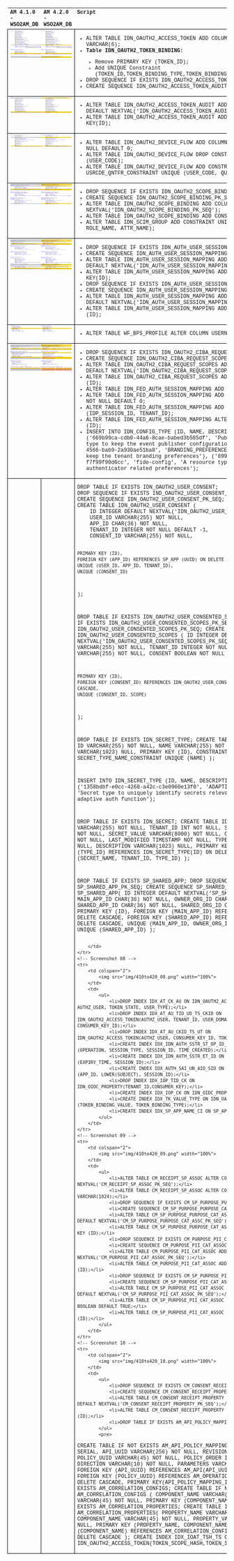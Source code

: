 <style type="text/css">
table {
	table-layout:fixed;
	width: 100%;
	text-align: left;
	vertical-align: top;
	font-family: Courier New;
	font-size: 12px;
}
th,td { 
	text-align: left;
	vertical-align: top;
}
td { 
	border: 1px solid black;
	display: table-cell;
	word-wrap: break-word;
	white-space: wrap;
}
pre { 
	font-family: Courier New;
	font-size: 12px;
}
</style>
<table>
	<tr>
		<th>AM 4.1.0 - WSO2AM_DB</th>
		<th>AM 4.2.0 - WSO2AM_DB</th>
		<th>Script</th>
	</tr>
	<!-- Screenshot 01 -->
	<tr>
		<td colspan="2">
			<img src="img/410to420_01.png" width="100%">
		</td>
		<td>
			<ul>
				<li>ALTER TABLE IDN_OAUTH2_ACCESS_TOKEN ADD COLUMN CONSENTED_TOKEN VARCHAR(6);</li>
				<li><b>Table IDN_OAUTH2_TOKEN_BINDING:</b></li>
				<ul><li>Remove PRIMARY KEY (TOKEN_ID);
				<li>Add UNIQUE Constraint (TOKEN_ID,TOKEN_BINDING_TYPE,TOKEN_BINDING_VALUE);</li>
				</ul>
				<li>DROP SEQUENCE IF EXISTS IDN_OAUTH2_ACCESS_TOKEN_AUDIT_PK_SEQ;</li>
				<li>CREATE SEQUENCE IDN_OAUTH2_ACCESS_TOKEN_AUDIT_PK_SEQ;</li>
			</ul>
		</td>
	</tr>
	<!-- Screenshot 02 -->
	<tr>
		<td colspan="2">
			<img src="img/410to420_02.png" width="100%">
		</td>
		<td>
			<ul>
				<li>ALTER TABLE IDN_OAUTH2_ACCESS_TOKEN_AUDIT ADD COLUMN ID INTEGER DEFAULT NEXTVAL('IDN_OAUTH2_ACCESS_TOKEN_AUDIT_PK_SEQ');</li>
				<li>ALTER TABLE IDN_OAUTH2_ACCESS_TOKEN_AUDIT ADD CONSTRAINT PRIMARY KEY(ID);</li>
			</ul>
		</td>
	</tr>
	<!-- Screenshot 03 -->
	<tr>
		<td colspan="2">
			<img src="img/410to420_03.png" width="100%">
		</td>
		<td>
			<ul>
				<li>ALTER TABLE IDN_OAUTH2_DEVICE_FLOW ADD COLUMN QUANTIFIER INTEGER NOT NULL DEFAULT 0;</li>
				<li>ALTER TABLE IDN_OAUTH2_DEVICE_FLOW DROP CONSTRAINT UNIQUE (USER_CODE);</li>
				<li>ALTER TABLE IDN_OAUTH2_DEVICE_FLOW ADD CONSTRAINT USRCDE_QNTFR_CONSTRAINT UNIQUE (USER_CODE, QUANTIFIER);</li>
			</ul>
		</td>
	</tr>
	<!-- Screenshot 04 -->
	<tr>
		<td colspan="2">
			<img src="img/410to420_04.png" width="100%">
		</td>
		<td>
			<ul>
				<li>DROP SEQUENCE IF EXISTS IDN_OAUTH2_SCOPE_BINDING_PK_SEQ;</li>
				<li>CREATE SEQUENCE IDN_OAUTH2_SCOPE_BINDING_PK_SEQ;</li>
				<li>ALTER TABLE IDN_OAUTH2_SCOPE_BINDING ADD COLUMN ID INTEGER DEFAULT NEXTVAL('IDN_OAUTH2_SCOPE_BINDING_PK_SEQ');</li>
				<li>ALTER TABLE IDN_OAUTH2_SCOPE_BINDING ADD CONSTRAINT PRIMARY KEY(ID);</li>
				<li>ALTER TABLE IDN_SCIM_GROUP ADD CONSTRAINT UNIQUE(TENANT_ID, ROLE_NAME, ATTR_NAME);</li>
			</ul>
		</td>
	</tr>
	<!-- Screenshot 05 -->
	<tr>
		<td colspan="2">
			<img src="img/410to420_05.png" width="100%">
		</td>
		<td>
			<ul>
				<li>DROP SEQUENCE IF EXISTS IDN_AUTH_USER_SESSION_MAPPING_PK_SEQ;</li>
				<li>CREATE SEQUENCE IDN_AUTH_USER_SESSION_MAPPING_PK_SEQ;</li>
				<li>ALTER TABLE IDN_AUTH_USER_SESSION_MAPPING ADD COLUMN ID INTEGER DEFAULT NEXTVAL('IDN_AUTH_USER_SESSION_MAPPING_PK_SEQ');</li>
				<li>ALTER TABLE IDN_AUTH_USER_SESSION_MAPPING ADD CONSTRAINT PRIMARY KEY(ID);</li>
				<li>DROP SEQUENCE IF EXISTS IDN_AUTH_USER_SESSION_MAPPING_PK_SEQ;</li>
				<li>CREATE SEQUENCE IDN_AUTH_USER_SESSION_MAPPING_PK_SEQ;</li>
				<li>ALTER TABLE IDN_AUTH_USER_SESSION_MAPPING ADD COLUMN ID INTEGER DEFAULT NEXTVAL('IDN_AUTH_USER_SESSION_MAPPING_PK_SEQ');</li>
				<li>ALTER TABLE IDN_AUTH_USER_SESSION_MAPPING ADD CONSTRAINT PRIMARY KEY (ID);</li>
			</ul>
		</td>
	</tr>
	<!-- Screenshot 06 -->
	<tr>
		<td colspan="2">
			<img src="img/410to420_06.png" width="100%">
		</td>
		<td>
			<ul>
				<li>ALTER TABLE WF_BPS_PROFILE ALTER COLUMN USERNAME TYPE VARCHAR(100);</li>
			</ul>
		</td>
	</tr>
	<!-- Screenshot 07 -->
	<tr>
		<td colspan="2">
			<img src="img/410to420_07.png" width="100%">
		</td>
		<td>
			<ul>
				<li>DROP SEQUENCE IF EXISTS IDN_OAUTH2_CIBA_REQUEST_SCOPES_PK_SEQ;</li>
				<li>CREATE SEQUENCE IDN_OAUTH2_CIBA_REQUEST_SCOPES_PK_SEQ;</li>
				<li>ALTER TABLE IDN_OAUTH2_CIBA_REQUEST_SCOPES ADD COLUMN ID INTEGER DEFAULT NEXTVAL('IDN_OAUTH2_CIBA_REQUEST_SCOPES_PK_SEQ');</li>
				<li>ALTER TABLE IDN_OAUTH2_CIBA_REQUEST_SCOPES ADD CONSTRAINT PRIMARY KEY (ID);</li>
				<li>ALTER TABLE IDN_FED_AUTH_SESSION_MAPPING ADD COLUMN ID SERIAL;</li>
				<li>ALTER TABLE IDN_FED_AUTH_SESSION_MAPPING ADD COLUMN TENANT_ID INTEGER NOT NULL DEFAULT 0;</li>
				<li>ALTER TABLE IDN_FED_AUTH_SESSION_MAPPING ADD CONSTRAINT UNIQUE (IDP_SESSION_ID, TENANT_ID);</li>
				<li>ALTER TABLE IDN_FED_AUTH_SESSION_MAPPING ALTER CONSTRAINT PRIMARY KEY (ID);</li>
				<li>INSERT INTO IDN_CONFIG_TYPE (ID, NAME, DESCRIPTION) VALUES
				('669b99ca-cdb0-44a6-8cae-babed3b585df', 'Publisher', 'A resource type to keep the event publisher configurations'),
				('73f6d9ca-62f4-4566-bab9-2a930ae51ba8', 'BRANDING_PREFERENCES', 'A resource type to keep the tenant branding preferences'),
				('899c69b2-8bf7-46b5-9666-f7f99f90d6cc', 'fido-config', 'A resource type to store FIDO authenticator related preferences');</li>
			</ul>
		</td>
	</tr>
	<tr>
		<td/>
		<td/>
		<td>
			<pre>
DROP TABLE IF EXISTS IDN_OAUTH2_USER_CONSENT;
DROP SEQUENCE IF EXISTS IND_OAUTH2_USER_CONSENT_PK_SEQ;
CREATE SEQUENCE IDN_OAUTH2_USER_CONSENT_PK_SEQ;
CREATE TABLE IDN_OAUTH2_USER_CONSENT (
    ID INTEGER DEFAULT NEXTVAL('IDN_OAUTH2_USER_CONSENT_PK_SEQ'),
    USER_ID VARCHAR(255) NOT NULL,
    APP_ID CHAR(36) NOT NULL,
    TENANT_ID INTEGER NOT NULL DEFAULT -1,
    CONSENT_ID VARCHAR(255) NOT NULL,

    PRIMARY KEY (ID),
    FOREIGN KEY (APP_ID) REFERENCES SP_APP (UUID) ON DELETE CASCADE,
    UNIQUE (USER_ID, APP_ID, TENANT_ID),
    UNIQUE (CONSENT_ID)
);

DROP TABLE IF EXISTS IDN_OAUTH2_USER_CONSENTED_SCOPES;
DROP SEQUENCE IF EXISTS IDN_OAUTH2_USER_CONSENTED_SCOPES_PK_SEQ;
CREATE SEQUENCE IDN_OAUTH2_USER_CONSENTED_SCOPES_PK_SEQ;
CREATE TABLE IDN_OAUTH2_USER_CONSENTED_SCOPES (
    ID INTEGER DEFAULT NEXTVAL('IDN_OAUTH2_USER_CONSENTED_SCOPES_PK_SEQ'),
    CONSENT_ID VARCHAR(255) NOT NULL,
    TENANT_ID INTEGER NOT NULL DEFAULT -1,
    SCOPE VARCHAR(255) NOT NULL,
    CONSENT BOOLEAN NOT NULL DEFAULT TRUE,

    PRIMARY KEY (ID),
    FOREIGN KEY (CONSENT_ID) REFERENCES IDN_OAUTH2_USER_CONSENT (CONSENT_ID) ON DELETE CASCADE,
    UNIQUE (CONSENT_ID, SCOPE)
);

DROP TABLE IF EXISTS IDN_SECRET_TYPE;
CREATE TABLE IDN_SECRET_TYPE (
    ID VARCHAR(255) NOT NULL,
    NAME VARCHAR(255) NOT NULL,
    DESCRIPTION VARCHAR(1023) NULL,
    PRIMARY KEY (ID),
    CONSTRAINT SECRET_TYPE_NAME_CONSTRAINT UNIQUE (NAME)
);

INSERT INTO IDN_SECRET_TYPE (ID, NAME, DESCRIPTION) VALUES
('1358bdbf-e0cc-4268-a42c-c3e0960e13f0', 'ADAPTIVE_AUTH_CALL_CHOREO', 'Secret type to uniquely identify secrets relevant to callChoreo adaptive auth function');

DROP TABLE IF EXISTS IDN_SECRET;
CREATE TABLE IDN_SECRET (
    ID VARCHAR(255) NOT NULL,
    TENANT_ID INT NOT NULL,
    SECRET_NAME VARCHAR(255) NOT NULL,
    SECRET_VALUE VARCHAR(8000) NOT NULL,
    CREATED_TIME TIMESTAMP NOT NULL,
    LAST_MODIFIED TIMESTAMP NOT NULL,
    TYPE_ID VARCHAR(255) NOT NULL,
    DESCRIPTION VARCHAR(1023) NULL,
    PRIMARY KEY (ID),
    FOREIGN KEY (TYPE_ID) REFERENCES IDN_SECRET_TYPE(ID) ON DELETE CASCADE,
    UNIQUE (SECRET_NAME, TENANT_ID, TYPE_ID)
);

DROP TABLE IF EXISTS SP_SHARED_APP;
DROP SEQUENCE IF EXISTS SP_SHARED_APP_PK_SEQ;
CREATE SEQUENCE SP_SHARED_APP_PK_SEQ;
CREATE TABLE SP_SHARED_APP(
    ID INTEGER DEFAULT NEXTVAL('SP_SHARED_APP_PK_SEQ'),
    MAIN_APP_ID CHAR(36) NOT NULL,
    OWNER_ORG_ID CHAR(36) NOT NULL,
    SHARED_APP_ID CHAR(36) NOT NULL,
    SHARED_ORG_ID CHAR(36) NOT NULL,
    PRIMARY KEY (ID),
    FOREIGN KEY (MAIN_APP_ID) REFERENCES SP_APP(UUID) ON DELETE CASCADE,
    FOREIGN KEY (SHARED_APP_ID) REFERENCES SP_APP(UUID) ON DELETE CASCADE,
    UNIQUE (MAIN_APP_ID, OWNER_ORG_ID, SHARED_ORG_ID),
    UNIQUE (SHARED_APP_ID)
);
			</pre>

		</td>
	</tr>
	<!-- Screenshot 08 -->
	<tr>
		<td colspan="2">
			<img src="img/410to420_08.png" width="100%">
		</td>
		<td>
			<ul>
				<li>DROP INDEX IDX_AT_CK_AU ON IDN_OAUTH2_ACCESS_TOKEN(CONSUMER_KEY_ID, AUTHZ_USER, TOKEN_STATE, USER_TYPE);</li>
				<li>DROP INDEX IDX_AT_AU_TID_UD_TS_CKID ON IDN_OAUTH2_ACCESS_TOKEN(AUTHZ_USER, TENANT_ID, USER_DOMAIN, TOKEN_STATE, CONSUMER_KEY_ID);</li>
				<li>DROP INDEX IDX_AT_AU_CKID_TS_UT ON IDN_OAUTH2_ACCESS_TOKEN(AUTHZ_USER, CONSUMER_KEY_ID, TOKEN_STATE, USER_TYPE);</li>
				<li>CREATE INDEX IDX_IDN_AUTH_SSTR_ST_OP_ID_TM ON IDN_AUTH_SESSION_STORE (OPERATION, SESSION_TYPE, SESSION_ID, TIME_CREATED);</li>
				<li>CREATE INDEX IDX_IDN_AUTH_SSTR_ET_ID ON IDN_AUTH_SESSION_STORE (EXPIRY_TIME, SESSION_ID);</li>
				<li>CREATE INDEX IDX_AUTH_SAI_UN_AID_SID ON IDN_AUTH_SESSION_APP_INFO (APP_ID, LOWER(SUBJECT), SESSION_ID);</li>
				<li>DROP INDEX IDX_IOP_TID_CK ON IDN_OIDC_PROPERTY(TENANT_ID,CONSUMER_KEY);</li>
				<li>CREATE INDEX IDX_IOP_CK ON IDN_OIDC_PROPERTY(CONSUMER_KEY);</li>
				<li>CREATE INDEX IDX_TK_VALUE_TYPE ON IDN_OAUTH2_TOKEN_BINDING (TOKEN_BINDING_VALUE, TOKEN_BINDING_TYPE);</li>
				<li>CREATE INDEX IDX_SP_APP_NAME_CI ON SP_APP (LOWER(APP_NAME));</li>
			</ul>
		</td>
	</tr>
	<!-- Screenshot 09 -->
	<tr>
		<td colspan="2">
			<img src="img/410to420_09.png" width="100%">
		</td>
		<td>
			<ul>
				<li>ALTER TABLE CM_RECEIPT_SP_ASSOC ALTER COLUMN ID INTEGER DEFAULT NEXTVAL('CM_RECEIPT_SP_ASSOC_PK_SEQ');</li>
				<li>ALTER TABLE CM_RECEIPT_SP_ASSOC ALTER COLUMN SP_DESCRIPTION VARCHAR(1024);</li>
				<li>DROP SEQUENCE IF EXISTS CM_SP_PURPOSE_PURPOSE_CAT_ASSC_PK_SEQ;</li>
				<li>CREATE SEQUENCE CM_SP_PURPOSE_PURPOSE_CAT_ASSC_PK_SEQ;</li>
				<li>ALTER TABLE CM_SP_PURPOSE_PURPOSE_CAT_ASSC ADD COLUMN ID INTEGER DEFAULT NEXTVAL('CM_SP_PURPOSE_PURPOSE_CAT_ASSC_PK_SEQ');</li>
				<li>ALTER TABLE CM_SP_PURPOSE_PURPOSE_CAT_ASSC ADD CONSTRAINT PRIMARY KEY (ID);</li>
				<li>DROP SEQUENCE IF EXISTS CM_PURPOSE_PII_CAT_ASSOC_PK_SEQ;</li>
				<li>CREATE SEQUENCE CM_PURPOSE_PII_CAT_ASSOC_PK_SEQ;</li>
				<li>ALTER TABLE CM_PURPOSE_PII_CAT_ASSOC ADD COLUMN ID INTEGER DEFAULT NEXTVAL('CM_PURPOSE_PII_CAT_ASSOC_PK_SEQ');</li>
				<li>ALTER TABLE CM_PURPOSE_PII_CAT_ASSOC ADD CONSTRAINT PRIMARY KEY (ID);</li>
				<li>DROP SEQUENCE IF EXISTS CM_SP_PURPOSE_PII_CAT_ASSOC_PK_SEQ;</li>
				<li>CREATE SEQUENCE CM_SP_PURPOSE_PII_CAT_ASSOC_PK_SEQ;</li>
				<li>ALTER TABLE CM_SP_PURPOSE_PII_CAT_ASSOC ADD COLUMN ID INTEGER DEFAULT NEXTVAL('CM_SP_PURPOSE_PII_CAT_ASSOC_PK_SEQ');</li>
				<li>ALTER TABLE CM_SP_PURPOSE_PII_CAT_ASSOC ADD COLUMN IS_CONSENTED BOOLEAN DEFAULT TRUE;</li>
				<li>ALTER TABLE CM_SP_PURPOSE_PII_CAT_ASSOC ADD CONSTRAINT PRIMARY KEY (ID);</li>
			</ul>
		</td>
	</tr>
	<!-- Screenshot 10 -->
	<tr>
		<td colspan="2">
			<img src="img/410to420_10.png" width="100%">
		</td>
		<td>
			<ul>
				<li>DROP SEQUENCE IF EXISTS CM_CONSENT_RECEIPT_PROPERTY_PK_SEQ;</li>
				<li>CREATE SEQUENCE CM_CONSENT_RECEIPT_PROPERTY_PK_SEQ;</li>
				<li>ALTER TABLE CM_CONSENT_RECEIPT_PROPERTY ADD COLUMN ID INTEGER DEFAULT NEXTVAL('CM_CONSENT_RECEIPT_PROPERTY_PK_SEQ');</li>
				<li>ALTRE TABLE CM_CONSENT_RECEIPT_PROPERTY ADD CONSTRAINT PRIMARY KEY (ID);</li>
				<li>DROP TABLE IF EXISTS AM_API_POLICY_MAPPING;</li>
			</ul>
			<pre>
CREATE TABLE IF NOT EXISTS AM_API_POLICY_MAPPING (
	   API_POLICY_MAPPING_ID SERIAL,
	   API_UUID VARCHAR(256) NOT NULL,
	   REVISION_UUID VARCHAR(45),
	   POLICY_UUID VARCHAR(45) NOT NULL,
	   POLICY_ORDER INTEGER NOT NULL,
	   DIRECTION VARCHAR(10) NOT NULL,
	   PARAMETERS VARCHAR(1024) NOT NULL,
	   FOREIGN KEY (API_UUID) REFERENCES AM_API(API_UUID) ON DELETE CASCADE,
	   FOREIGN KEY (POLICY_UUID) REFERENCES AM_OPERATION_POLICY(POLICY_UUID) ON DELETE CASCADE,
	   PRIMARY KEY(API_POLICY_MAPPING_ID)
	);
DROP TABLE IF EXISTS AM_CORRELATION_CONFIGS;
CREATE TABLE IF NOT EXISTS AM_CORRELATION_CONFIGS (
		COMPONENT_NAME  VARCHAR(45)     NOT NULL,
		ENABLED         VARCHAR(45)     NOT NULL,
		PRIMARY KEY (COMPONENT_NAME)
	);
DROP TABLE IF EXISTS AM_CORRELATION_PROPERTIES;
CREATE TABLE IF NOT EXISTS AM_CORRELATION_PROPERTIES(
		PROPERTY_NAME   VARCHAR(45)     NOT NULL,
		COMPONENT_NAME  VARCHAR(45)     NOT NULL,
		PROPERTY_VALUE  VARCHAR(1023)   NOT NULL,
		PRIMARY KEY (PROPERTY_NAME, COMPONENT_NAME),
		FOREIGN KEY (COMPONENT_NAME) REFERENCES AM_CORRELATION_CONFIGS(COMPONENT_NAME) ON DELETE CASCADE
	);
CREATE INDEX IDX_IOAT_TSH_TS ON IDN_OAUTH2_ACCESS_TOKEN(TOKEN_SCOPE_HASH,TOKEN_STATE);
			</pre>
		</td>
	</tr>

</table>
